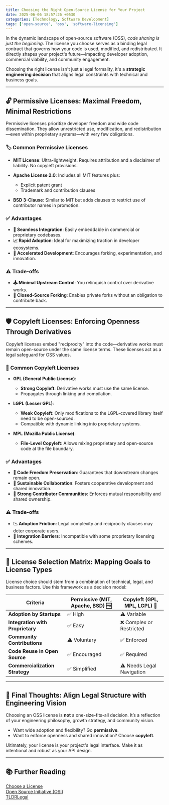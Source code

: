 ```yaml
---
title: Choosing the Right Open-Source License for Your Project
date: 2025-06-06 18:57:26 +0530
categories: [Technology, Software Development]
tags: ['open-source', 'oss', 'software-licensing']
---
```


In the dynamic landscape of open-source software (OSS), *code sharing is just the beginning*. The license you choose serves as a binding legal contract that governs how your code is used, modified, and redistributed. It directly shapes your project's future—impacting developer adoption, commercial viability, and community engagement.

Choosing the right license isn't just a legal formality, it's a **strategic engineering decision** that aligns legal constraints with technical and business goals.

---

## 🔓 Permissive Licenses: Maximal Freedom, Minimal Restrictions

Permissive licenses prioritize developer freedom and wide code dissemination. They allow unrestricted use, modification, and redistribution—even within proprietary systems—with very few obligations.

### 🏷️ Common Permissive Licenses

* **MIT License**: Ultra-lightweight. Requires attribution and a disclaimer of liability. No copyleft provisions.
* **Apache License 2.0**: Includes all MIT features plus:

  * Explicit patent grant
  * Trademark and contribution clauses
* **BSD 3-Clause**: Similar to MIT but adds clauses to restrict use of contributor names in promotion.

### ✅ Advantages

* **🔁 Seamless Integration**: Easily embeddable in commercial or proprietary codebases.
* **📈 Rapid Adoption**: Ideal for maximizing traction in developer ecosystems.
* **🚀 Accelerated Development**: Encourages forking, experimentation, and innovation.

### ⚠️ Trade-offs

* **🕹️ Minimal Upstream Control**: You relinquish control over derivative works.
* **🛑 Closed-Source Forking**: Enables private forks without an obligation to contribute back.

---

## 🛡️ Copyleft Licenses: Enforcing Openness Through Derivatives

Copyleft licenses embed "reciprocity" into the code—derivative works must remain open-source under the same license terms. These licenses act as a legal safeguard for OSS values.

### 📘 Common Copyleft Licenses

* **GPL (General Public License)**:

  * **Strong Copyleft**: Derivative works must use the same license.
  * Propagates through linking and compilation.
* **LGPL (Lesser GPL)**:

  * **Weak Copyleft**: Only modifications to the LGPL-covered library itself need to be open-sourced.
  * Compatible with dynamic linking into proprietary systems.
* **MPL (Mozilla Public License)**:

  * **File-Level Copyleft**: Allows mixing proprietary and open-source code at the file boundary.

### ✅ Advantages

* **🧬 Code Freedom Preservation**: Guarantees that downstream changes remain open.
* **🌱 Sustainable Collaboration**: Fosters cooperative development and shared innovation.
* **👥 Strong Contributor Communities**: Enforces mutual responsibility and shared ownership.

### ⚠️ Trade-offs

* **📉 Adoption Friction**: Legal complexity and reciprocity clauses may deter corporate users.
* **🔗 Integration Barriers**: Incompatible with some proprietary licensing schemes.

---

## 🧭 License Selection Matrix: Mapping Goals to License Types

License choice should stem from a combination of technical, legal, and business factors. Use this framework as a decision model:

| Criteria                         | Permissive (MIT, Apache, BSD) 🆓 | Copyleft (GPL, MPL, LGPL) 🔁 |
| -------------------------------- | -------------------------------- | ---------------------------- |
| **Adoption by Startups**         | ✅ High                           | ⚠️ Variable                  |
| **Integration with Proprietary** | ✅ Easy                           | ❌ Complex or Restricted      |
| **Community Contributions**      | ⚠️ Voluntary                     | ✅ Enforced                   |
| **Code Reuse in Open Source**    | ✅ Encouraged                     | ✅ Required                   |
| **Commercialization Strategy**   | ✅ Simplified                     | ⚠️ Needs Legal Navigation    |

---

## 🧠 Final Thoughts: Align Legal Structure with Engineering Vision

Choosing an OSS license is **not** a one-size-fits-all decision. It’s a reflection of your engineering philosophy, growth strategy, and community vision.

* Want wide adoption and flexibility? Go **permissive**.
* Want to enforce openness and shared innovation? Choose **copyleft**.

Ultimately, your license is your project's legal interface. Make it as intentional and robust as your API design.

---

## 📚 Further Reading

<a href="https://choosealicense.com/" target="_blank" rel="noopener noreferrer">Choose a License</a>\
<a href="https://opensource.org/licenses/" target="_blank" rel="noopener noreferrer">Open Source Initiative (OSI)</a>\
<a href="https://tldrlegal.com/" target="_blank" rel="noopener noreferrer">TLDRLegal</a>